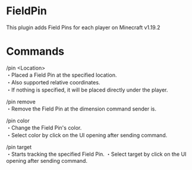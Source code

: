 # FieldPin
This plugin adds Field Pins for each player on Minecraft v1.19.2


# Commands
/pin \<Location\>  
・Placed a Field Pin at the specified location.  
・Also supported relative coordinates.  
・If nothing is specified, it will be placed directly under the player.  

/pin remove  
・Remove the Field Pin at the dimension command sender is.  

/pin color  
・Change the Field Pin's color.  
・Select color by click on the UI opening after sending command.  

/pin target  
・Starts tracking the specified Field Pin.
・Select target by click on the UI opening after sending command.  
　　
